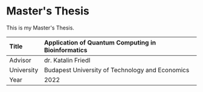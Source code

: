 # Master's Thesis

This is my Master's Thesis.

| Title      | Application of Quantum Computing in Bioinformatics |
| :--------- | :--------------------------------------------------|
| Advisor    | dr. Katalin Friedl                                 |
| University | Budapest University of Technology and Economics    |
| Year       | 2022                                               |
